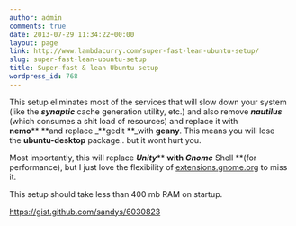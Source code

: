 ```yaml
---
author: admin
comments: true
date: 2013-07-29 11:34:22+00:00
layout: page
link: http://www.lambdacurry.com/super-fast-lean-ubuntu-setup/
slug: super-fast-lean-ubuntu-setup
title: Super-fast & lean Ubuntu setup
wordpress_id: 768
---
```


This setup eliminates most of the services that will slow down your system (like the _**synaptic**_ cache generation utility, etc.) and also remove _**nautilus**_ (which consumes a shit load of resources) and replace it with **nemo**** **and replace _**gedit **_with **geany**. This means you will lose the **ubuntu-desktop** package.. but it wont hurt you.

Most importantly, this will replace _**Unity**_** **with _**Gnome**_** Shell **(for performance), but I just love the flexibility of [extensions.gnome.org](http://extensions.gnome.org) to miss it.

This setup should take less than 400 mb RAM on startup.

https://gist.github.com/sandys/6030823
